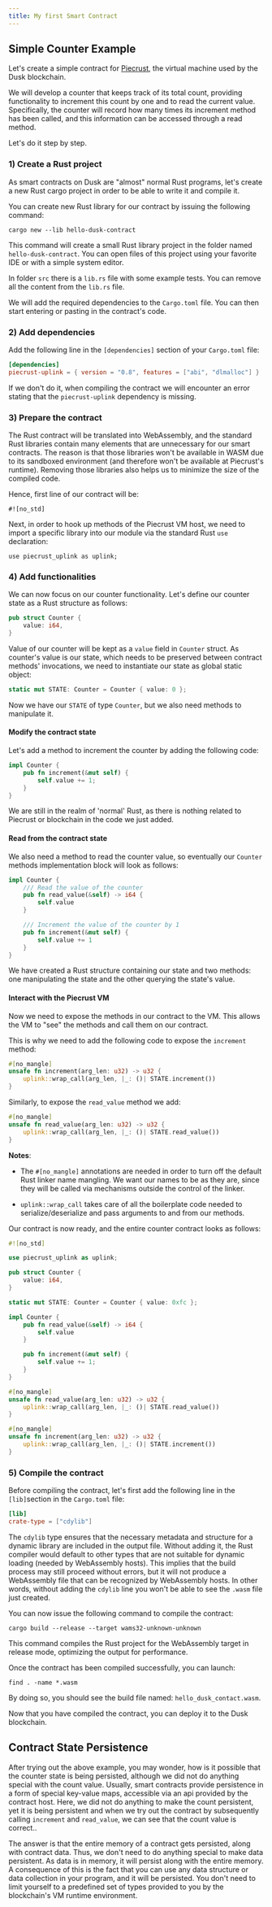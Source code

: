 ```yaml
---
title: My first Smart Contract
---
```


## Simple Counter Example

Let's create a simple contract for <a href="https://github.com/dusk-network/piecrust" target="_blank">Piecrust</a>, the virtual machine used by the Dusk blockchain.

We will develop a counter that keeps track of its total count, providing functionality to increment this count by one and to read the current value. Specifically, the counter will record how many times its increment method has been called, and this information can be accessed through a read method.

Let's do it step by step.

### 1) Create a Rust project

As smart contracts on Dusk are "almost" normal Rust programs, let's create a new Rust cargo project in order to be able to write it and compile it.

You can create new Rust library for our contract by issuing the following command:

`cargo new --lib hello-dusk-contract`

This command will create a small Rust library project in the folder named `hello-dusk-contract`. You can open files of this project using your favorite IDE or with a simple system editor. 

In folder `src` there is a `lib.rs` file with some example tests. You can remove all the content from the `lib.rs` file.

We will add the required dependencies to the `Cargo.toml` file. You can then start entering or pasting in the contract's code.

### 2) Add dependencies

Add the following line in the `[dependencies]` section of your `Cargo.toml` file:

```toml
[dependencies]
piecrust-uplink = { version = "0.8", features = ["abi", "dlmalloc"] }
```

If we don't do it, when compiling the contract we will encounter an error stating that the `piecrust-uplink` dependency is missing. 

### 3) Prepare the contract

The Rust contract will be translated into WebAssembly, and the standard Rust libraries contain many elements that are unnecessary for our smart contracts. The reason is that those libraries won't be available in WASM due to its sandboxed environment (and therefore won't be available at Piecrust's runtime). Removing those libraries also helps us to minimize the size of the compiled code. 

Hence, first line of our contract will be:

`#![no_std]`

Next, in order to hook up methods of the Piecrust VM host, we need to import a specific library into our module via the standard Rust `use` declaration: 

`use piecrust_uplink as uplink;`

### 4) Add functionalities

We can now focus on our counter functionality. Let's define our counter state as a Rust structure as follows:

```rust
pub struct Counter {
    value: i64,
}
```

Value of our counter will be kept as a `value` field in `Counter` struct. As counter's value is our state, which needs to be preserved between contract methods' invocations, we need to instantiate our state as global static object:

```rust
static mut STATE: Counter = Counter { value: 0 };
```

Now we have our `STATE` of type `Counter`, but we also need methods to manipulate it. 

#### Modify the contract state
Let's add a method to increment the counter by adding the following code:

```rust
impl Counter {
    pub fn increment(&mut self) {
        self.value += 1;
    }
}
```

We are still in the realm of 'normal' Rust, as there is nothing related to Piecrust or blockchain in the code we just added.

#### Read from the contract state

We also need a method to read the counter value, so eventually our `Counter` methods implementation block will look as follows:

```rust
impl Counter {
    /// Read the value of the counter
    pub fn read_value(&self) -> i64 {
        self.value
    }

    /// Increment the value of the counter by 1
    pub fn increment(&mut self) {
        self.value += 1
    }
}
```

We have created a Rust structure containing our state and two methods: one manipulating the state and the other querying the state's value.

#### Interact with the Piecrust VM

Now we need to expose the methods in our contract to the VM. This allows the VM to "see" the methods and call them on our contract.

This is why we need to add the following code to expose the `increment` method:

```rust
#[no_mangle]
unsafe fn increment(arg_len: u32) -> u32 {
    uplink::wrap_call(arg_len, |_: ()| STATE.increment())
}
```

Similarly, to expose the `read_value` method we add:
```rust
#[no_mangle]
unsafe fn read_value(arg_len: u32) -> u32 {
    uplink::wrap_call(arg_len, |_: ()| STATE.read_value())
}
```

**Notes**: 
- The `#[no_mangle]` annotations are needed in order to turn off the default Rust linker name mangling. We want our names to be as they are, since they will be called via mechanisms outside the control of the linker. 

- `uplink::wrap_call` takes care of all the boilerplate code needed to serialize/deserialize and pass arguments to and from our methods.

Our contract is now ready, and the entire counter contract looks as follows:

```rust
#![no_std]

use piecrust_uplink as uplink;

pub struct Counter {
    value: i64,
}

static mut STATE: Counter = Counter { value: 0xfc };

impl Counter {
    pub fn read_value(&self) -> i64 {
        self.value
    }

    pub fn increment(&mut self) {
        self.value += 1;
    }
}

#[no_mangle]
unsafe fn read_value(arg_len: u32) -> u32 {
    uplink::wrap_call(arg_len, |_: ()| STATE.read_value())
}

#[no_mangle]
unsafe fn increment(arg_len: u32) -> u32 {
    uplink::wrap_call(arg_len, |_: ()| STATE.increment())
}
```

### 5) Compile the contract

Before compiling the contract, let's first add the following line in the `[lib]`section in the `Cargo.toml` file:

```toml
[lib]
crate-type = ["cdylib"] 
```
The `cdylib` type ensures that the necessary metadata and structure for a dynamic library are included in the output file. Without adding it, the Rust compiler would default to other types that are not suitable for dynamic loading (needed by WebAssembly hosts). This implies that the build process may still proceed without errors, but it will not produce a WebAssembly file that can be recognized by WebAssembly hosts. In other words, without adding the `cdylib` line you won't be able to see the `.wasm` file just created.

You can now issue the following command to compile the contract:

`cargo build --release --target wams32-unknown-unknown`

This command compiles the Rust project for the WebAssembly target in release mode, optimizing the output for performance.

Once the contract has been compiled successfully, you can launch:

`find . -name *.wasm`

By doing so, you should see the build file named: `hello_dusk_contact.wasm`.

Now that you have compiled the contract, you can deploy it to the Dusk blockchain.

## Contract State Persistence

After trying out the above example, you may wonder, how is it possible that the counter state is being persisted, although we did not do anything special with the count value. Usually, smart contracts provide persistence in a form of special key-value maps, accessible via an api provided by the contract host. Here, we did not do anything to make the count persistent, yet it is being persistent and when we try out the contract by subsequently calling `increment` and `read_value`, we can see that the count value is correct.. 

The answer is that the entire memory of a contract gets persisted, along with contract data. Thus, we don't need to do anything special to make data persistent. As data is in memory, it will persist along with the entire memory. A consequence of this is the fact that you can use any data structure or data collection in your program, and it will be persisted. You don't need to limit yourself to a predefined set of types provided to you by the blockchain's VM runtime environment.

